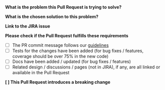 **What is the problem this Pull Request is trying to solve?**
 
**What is the chosen solution to this problem?**
 
**Link to the JIRA issue**
<!--e.g. https://jira.talendforge.org/browse/XXX -->
 
**Please check if the Pull Request fulfills these requirements**
- [ ] The PR commit message follows our [guidelines](../CONTRIBUTING.md)
- [ ] Tests for the changes have been added (for bug fixes / features, coverage should be over 75% in the new code)
- [ ] Docs have been added / updated (for bug fixes / features)
- [ ] Related design / discussions / pages (not in JIRA), if any, are all linked or available in the Pull Request

<!-- You can add more checkboxes here -->
 
**[ ] This Pull Request introduces a breaking change**
 
<!-- **Original Template** -->
<!-- https://github.com/Talend/tools/blob/master/tools-root-github/.github/PULL_REQUEST_TEMPLATE.md -->
